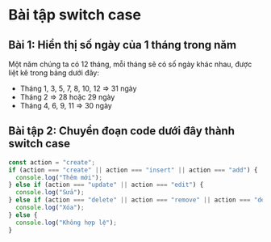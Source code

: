 # Bài tập switch case

## Bài 1: Hiển thị số ngày của 1 tháng trong năm

Một năm chúng ta có 12 tháng, mỗi tháng sẽ có số ngày khác nhau, được liệt kê trong bảng dưới đây:

- Tháng 1, 3, 5, 7, 8, 10, 12 => 31 ngày
- Tháng 2 => 28 hoặc 29 ngày
- Tháng 4, 6, 9, 11 => 30 ngày

## Bài tập 2: Chuyển đoạn code dưới đây thành switch case

```js
const action = "create";
if (action === "create" || action === "insert" || action === "add") {
  console.log("Thêm mới");
} else if (action === "update" || action === "edit") {
  console.log("Sửa");
} else if (action === "delete" || action === "remove" || action === "destroy") {
  console.log("Xóa");
} else {
  console.log("Không hợp lệ");
}
```
